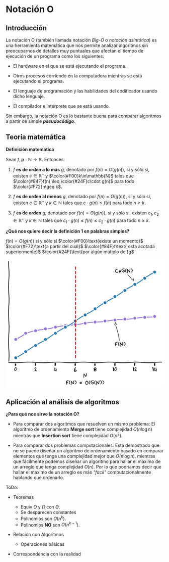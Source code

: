 # Notación O

## Introducción


La notación O (también llamada notación *Big-O* o *notación asintótica*) es una herramienta matemática que nos permite analizar algoritmos sin preocuparnos de detalles muy puntuales que afectan el tiempo de ejecución de un programa como los siguientes:

- El hardware en el que se está ejecutando el programa.

- Otros procesos corriendo en la computadora mientras se está ejecutando el programa.

- El lenguaje de programación y las habilidades del codificador usando dicho lenguaje.

- El compilador e intérprete que se está usando.

Sin embargo, la notación O es lo bastante buena para comparar algoritmos a partir de simple ***pseudocódigo***.


## Teoría matemática

**Definición matemática**

Sean $f, g: \mathbb{N}\rightarrow\mathbb{R}$. Entonces:

1. $f$ **es de orden a lo más** $g$, denotado por $f(n)= O(g(n))$, si y sólo si, existen $c\in\mathbb{R}^+$ y $\color{#F00}k\in\mathbb{N}$ tales que $\color{#84F}f(n) \leq \color{#24F}c\cdot g(n)$ para todo $\color{#F72}n\geq k$.

2. $f$ **es de orden al menos** $g$, denotado por $f(n) = \Omega (g(n))$, si y sólo si, existen $c\in\mathbb{R}^+$ y $k\in\mathbb{N}$ tales que $c\cdot g(n) \leq f(n)$ para todo $n\geq k$.

3. $f$ **es de orden** $g$, denotado por $f(n) = \Theta (g(n))$, si y sólo si, existen $c_1, c_2\in\mathbb{R}^+$ y $k\in\mathbb{N}$ tales que $c_1\cdot g(n) \leq f(n) \leq c_2\cdot g(n)$ para todo $n\geq k$.

**¿Qué nos quiere decir la definición 1 en palabras simples?**

$f(n)=O(g(n))$ $\text{si y sólo si}$ $\color{#F00}\text{existe un momento}$  $\color{#F72}\text{a partir del cuál}$  $\color{#84F}f\text{ está acotada superiormente}$ $\color{#24F}\text{por algún mútiplo de }g$

![Ilustración de la Notación O](big_o.png)

## Aplicación al análisis de algoritmos

**¿Para qué nos sirve la notación O?**

- Para comparar dos algoritmos que resuelven un mismo problema: El algoritmo de ordenamiento **Merge sort** tiene complejidad $O(n\log n)$ mientras que **Insertion sort** tiene complejidad $O(n^2)$.

- Para comparar dos problemas computacionales: Está demostrado que no se puede diseñar un algoritmo de ordenamiento basado en comparar elementos que tenga una complejidad mejor que $O(n\log n)$, mientras que fácilmente podemos diseñar un algoritmo para hallar el máximo de un arreglo que tenga complejidad $O(n)$. Por lo que podríamos decir que hallar el máximo de un arreglo es más *"facil"* computacionalmente hablando que ordenarlo.



ToDo:

- Teoremas

    - Equiv $O$ y $\Omega$ con $\Theta$.
    - Se desparecen constantes
    - Polinomios son $O(n^k)$.
    - Polinomios **NO** son $O(n^{k-1})$.

- Relación con Algoritmos
    - Operaciones básicas



- Correspondencia con la realidad
